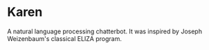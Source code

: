 # Karen
A natural language processing chatterbot. 
It was inspired by Joseph Weizenbaum's classical ELIZA program.

